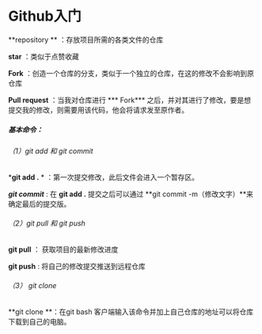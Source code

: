 # Github入门

**repository **  ：存放项目所需的各类文件的仓库

**star**   ：类似于点赞收藏

**Fork**   ：创造一个仓库的分支，类似于一个独立的仓库，在这的修改不会影响到原仓库

**Pull request**   ：当我对仓库进行 *** Fork***   之后，并对其进行了修改，要是想提交我的修改，则需要用该代码，他会将请求发至原作者。

##### 基本命令：

###### （1）git add 和 git commit

 ***git add .** * ：第一次提交修改，此后文件会进入一个暂存区。

***git commit***   : 在 **git add .**   提交之后可以通过 **git commit -m（修改文字）**来确定最后的提交版。

###### （2）git pull 和 git push

**git pull**    ： 获取项目的最新修改进度

**git push**   :   将自己的修改提交推送到远程仓库

###### （3） git clone

**git clone   **：在git bash 客户端输入该命令并加上自己仓库的地址可以将仓库下载到自己的电脑。



